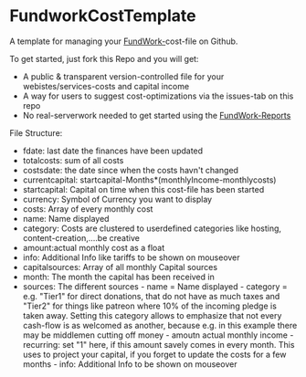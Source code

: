 # FundworkCostTemplate
 A template for managing your [FundWork-](https://github.com/TheBlune/FundWork)cost-file on Github.
 
 To get started, just fork this Repo and you will get: 
 - A public & transparent version-controlled file for your webistes/services-costs and capital income 
 - A way for users to suggest cost-optimizations via the issues-tab on this repo
 - No real-serverwork needed to get started using the [FundWork-Reports](https://github.com/TheBlune/FundWork)

File Structure: 
  - fdate: last date the finances have been updated 
  - totalcosts: sum of all costs
  - costsdate: the date since when the costs havn't changed
  - currentcapital: startcapital-Months*(monthlyIncome-monthlycosts)
  - startcapital: Capital on time when this cost-file has been started
  - currency: Symbol of Currency you want to display
  - costs: Array of every monthly cost
   - name: Name displayed
   - category: Costs are clustered to userdefined categories like hosting, content-creation,....be creative
   - amount:actual monthly cost as a float
   - info: Additional Info like tariffs to be shown on mouseover
  - capitalsources: Array of all monthly Capital sources 
   - month: The month the capital has been received in
   - sources: The different sources
    - name = Name displayed
    - category = e.g. "Tier1" for direct donations, that do not have as much taxes and "Tier2" for things like patreon where 10% of the incoming pledge is taken away. Setting this category allows to emphasize that not every cash-flow is as welcomed as another, because e.g. in this example there may be middlemen cutting off money
    - amoutn actual monthly income
    - recurring: set "1" here, if this amount savely comes in every month. This uses to project your capital, if you forget to update the costs for a few months
    - info: Additional Info to be shown on mouseover

